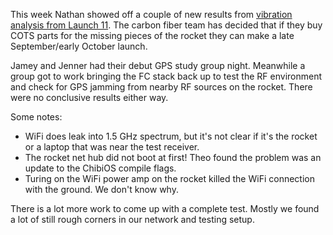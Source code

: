 This week Nathan showed off a couple of new results from
[vibration analysis from Launch 11](http://nbviewer.ipython.org/github/psas/Launch-11/blob/gh-pages/data/analysis/vibration-environment.ipynb).
The carbon fiber team has decided that if they buy COTS parts for the missing
pieces of the rocket they can make a late September/early October launch.





Jamey and Jenner had their debut GPS study group night. Meanwhile a group got to
work bringing the FC stack back up to test the RF environment and check for GPS
jamming from nearby RF sources on the rocket. There were no conclusive results
either way.

Some notes:

 - WiFi does leak into 1.5 GHz spectrum, but it's not clear if it's the rocket or a laptop that was near the test receiver.
 - The rocket net hub did not boot at first! Theo found the problem was an update to the ChibiOS compile flags.
 - Turing on the WiFi power amp on the rocket killed the WiFi connection with the ground. We don't know why.

There is a lot more work to come up with a complete test. Mostly we found a lot of still rough corners in our network and testing setup.
